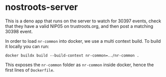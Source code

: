 # nostroots-server

This is a deno app that runs on the server to watch for 30397 events, check that
they have a valid NIP05 on trustroots.org, and then post a matching 30398 event.

In order to load `nr-common` into docker, we use a multi context build. To build
it locally you can run:

    docker buildx build --build-context nr-common=../nr-common .

This exposes the `nr-common` folder as `nr-common` inside docker, hence the
first lines of `Dockerfile`.
